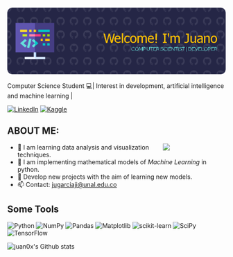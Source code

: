 ![Banner presentación](github-header-image.png)

Computer Science Student 💻|
Interest in development, artificial intelligence and machine learning |

[![LinkedIn](https://img.shields.io/badge/linkedin-%230077B5.svg?style=for-the-badge&logo=linkedin&logoColor=white)](https://www.linkedin.com/in/jgarciaji)
[![Kaggle](https://img.shields.io/badge/Kaggle-035a7d?style=for-the-badge&logo=kaggle&logoColor=white)](https://www.kaggle.com/jgarciaji)

## ABOUT ME:
<img align= "right" src = "[https://media2.giphy.com/media/0lGd2OXXHe4tFhb7Wh/giphy.webp?cid=790b7611kz1o4fvhp9h1i95yj5z2zc164s1tpmwcuy6qb74m&ep=v1_gifs_search&rid=giphy.webp&ct=g](https://media.giphy.com/media/jPcVwQH98cgSaOXMNb/giphy.gif?cid=790b76118a9gu2oohwwa9ztsrs2xmozp1qmuufy19ik46cf0&ep=v1_gifs_search&rid=giphy.gif&ct=g)" width = "145" >



- 🌱 I am learning data analysis and visualization techniques.
- 🔭 I am implementing mathematical models of *Machine Learning* in python.
- 🤔 Develop new projects with the aim of learning new models.
- 📫 Contact: jugarciaji@unal.edu.co

## Some Tools
![Python](https://img.shields.io/badge/python-3670A0?style=for-the-badge&logo=python&logoColor=ffdd54)
![NumPy](https://img.shields.io/badge/numpy-%23013243.svg?style=for-the-badge&logo=numpy&logoColor=white)
![Pandas](https://img.shields.io/badge/pandas-%23150458.svg?style=for-the-badge&logo=pandas&logoColor=white)
![Matplotlib](https://img.shields.io/badge/Matplotlib-%23ffffff.svg?style=for-the-badge&logo=Matplotlib&logoColor=black)
![scikit-learn](https://img.shields.io/badge/scikit--learn-%23F7931E.svg?style=for-the-badge&logo=scikit-learn&logoColor=white)
![SciPy](https://img.shields.io/badge/SciPy-%230C55A5.svg?style=for-the-badge&logo=scipy&logoColor=%white)
![TensorFlow](https://img.shields.io/badge/TensorFlow-%23FF6F00.svg?style=for-the-badge&logo=TensorFlow&logoColor=white)

![juan0x's Github stats](https://github-readme-stats.vercel.app/appi?username=juan0x&show_icons=true&theme=transparent)
